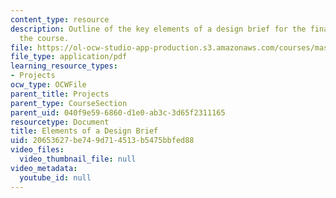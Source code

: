 ```yaml
---
content_type: resource
description: Outline of the key elements of a design brief for the final project of
  the course.
file: https://ol-ocw-studio-app-production.s3.amazonaws.com/courses/mas-714j-technologies-for-creative-learning-fall-2009/20653627be749d714513b5475bbfed88_MITMAS_714JF09_proj_desbri.pdf
file_type: application/pdf
learning_resource_types:
- Projects
ocw_type: OCWFile
parent_title: Projects
parent_type: CourseSection
parent_uid: 040f9e59-6860-d1e0-ab3c-3d65f2311165
resourcetype: Document
title: Elements of a Design Brief
uid: 20653627-be74-9d71-4513-b5475bbfed88
video_files:
  video_thumbnail_file: null
video_metadata:
  youtube_id: null
---
```

